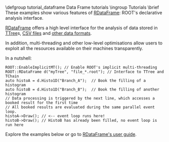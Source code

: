 \defgroup tutorial_dataframe Data Frame tutorials
\ingroup Tutorials
\brief These examples show various features of [RDataFrame](classROOT_1_1RDataFrame.html): ROOT's declarative analysis interface.

[RDataFrame](classROOT_1_1RDataFrame.html) offers a high level interface for the analysis of data stored in [TTree](classTTree.html)s, [CSV files](classROOT_1_1RDF_1_1RCsvDS.html) and [other data formats](classROOT_1_1RDF_1_1RDataSource.html).

In addition, multi-threading and other low-level optimisations allow users to exploit all the resources available on their machines transparently.

In a nutshell:
~~~{.cpp}
ROOT::EnableImplicitMT(); // Enable ROOT's implicit multi-threading
ROOT::RDataFrame d("myTree", "file_*.root"); // Interface to TTree and TChain
auto histoA = d.Histo1D("Branch_A");  // Book the filling of a histogram
auto histoB = d.Histo1D("Branch_B");  // Book the filling of another histogram
// Data processing is triggered by the next line, which accesses a booked result for the first time
// All booked results are evaluated during the same parallel event loop.
histoA->Draw(); // <-- event loop runs here!
histoB->Draw(); // HistoB has already been filled, no event loop is run here
~~~

Explore the examples below or go to [RDataFrame's user guide](classROOT_1_1RDataFrame.html).
